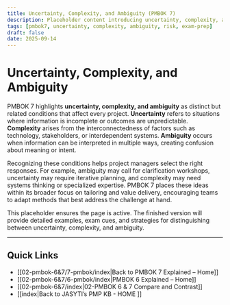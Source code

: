 ```yaml
---
title: Uncertainty, Complexity, and Ambiguity (PMBOK 7)
description: Placeholder content introducing uncertainty, complexity, and ambiguity in PMBOK 7
tags: [pmbok7, uncertainty, complexity, ambiguity, risk, exam-prep]
draft: false
date: 2025-09-14
---
```

# Uncertainty, Complexity, and Ambiguity

PMBOK 7 highlights **uncertainty, complexity, and ambiguity** as distinct but related conditions that affect every project. **Uncertainty** refers to situations where information is incomplete or outcomes are unpredictable. **Complexity** arises from the interconnectedness of factors such as technology, stakeholders, or interdependent systems. **Ambiguity** occurs when information can be interpreted in multiple ways, creating confusion about meaning or intent.  

Recognizing these conditions helps project managers select the right responses. For example, ambiguity may call for clarification workshops, uncertainty may require iterative planning, and complexity may need systems thinking or specialized expertise. PMBOK 7 places these ideas within its broader focus on tailoring and value delivery, encouraging teams to adapt methods that best address the challenge at hand.  

This placeholder ensures the page is active. The finished version will provide detailed examples, exam cues, and strategies for distinguishing between uncertainty, complexity, and ambiguity.

---
## Quick Links
- [[02-pmbok-6&7/7-pmbok/index|Back to PMBOK 7 Explained – Home]]
- [[02-pmbok-6&7/6-pmbok/index|PMBOK 6 Explained – Home]]
- [[02-pmbok-6&7/index|02-PMBOK 6 & 7 Compare and Contrast]]
- [[index|Back to JASYTI’s PMP KB - HOME ]]